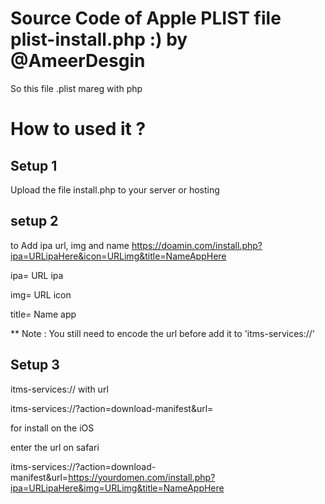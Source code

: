 # Source Code of Apple PLIST file plist-install.php :) by @AmeerDesgin

So this file .plist mareg with php 

# How to used it ?

## Setup 1 
Upload the file install.php to your server or hosting 

## setup 2 
to Add ipa url, img and name 
https://doamin.com/install.php?ipa=URLipaHere&icon=URLimg&title=NameAppHere

ipa= URL ipa

img= URL icon 

title= Name app


** Note :
You still need to encode the url before add it to 'itms-services://'

## Setup 3 

itms-services:// with url 

itms-services://?action=download-manifest&url=

for install on the iOS 

enter the url on safari

itms-services://?action=download-manifest&url=https://yourdomen.com/install.php?ipa=URLipaHere&img=URLimg&title=NameAppHere
